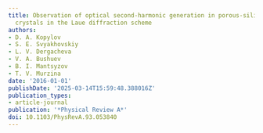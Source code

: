 ```yaml
---
title: Observation of optical second-harmonic generation in porous-silicon-based photonic
  crystals in the Laue diffraction scheme
authors:
- D. A. Kopylov
- S. E. Svyakhovskiy
- L. V. Dergacheva
- V. A. Bushuev
- B. I. Mantsyzov
- T. V. Murzina
date: '2016-01-01'
publishDate: '2025-03-14T15:59:48.388016Z'
publication_types:
- article-journal
publication: '*Physical Review A*'
doi: 10.1103/PhysRevA.93.053840
---
```

